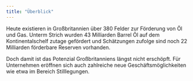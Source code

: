 ```yaml
---
title: "Überblick"
---
```


Heute existieren in Großbritannien über 380 Felder zur Förderung von Öl und Gas. Unterm Strich wurden 43 Milliarden Barrel Öl auf dem Kontinentalschelf zutage gefördert und Schätzungen zufolge sind noch 22 Milliarden förderbare Reserven vorhanden.

Doch damit ist das Potenzial Großbritanniens längst nicht erschöpft. Für Unternehmen eröffnen sich auch zahlreiche neue Geschäftsmöglichkeiten wie etwa im Bereich Stilllegungen.
